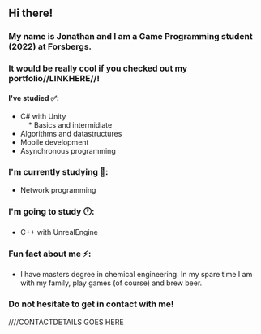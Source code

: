 ## Hi there!

### My name is Jonathan and I am a Game Programming student (2022) at Forsbergs.
### It would be really cool if you checked out my portfolio//LINKHERE//!

#### I've studied ✅:
* C# with Unity  
&nbsp;&nbsp;&nbsp;&nbsp;* Basics and intermidiate
* Algorithms and datastructures
* Mobile development
* Asynchronous programming

### I'm currently studying 📘:
* Network programming

### I'm going to study 🕐:
* C++ with UnrealEngine

### Fun fact about me ⚡:
* I have masters degree in chemical engineering. In my spare time I am with my family, play games (of course) and brew beer.

### Do not hesitate to get in contact with me!
////CONTACTDETAILS GOES HERE

<!--
**JonathanJonsson/JonathanJonsson** is a ✨ _special_ ✨ repository because its `README.md` (this file) appears on your GitHub profile.

Here are some ideas to get you started:

- 🔭 I’m currently working on ...
- 🌱 I’m currently learning ...
- 👯 I’m looking to collaborate on ...
- 🤔 I’m looking for help with ...
- 💬 Ask me about ...
- 📫 How to reach me: ...
- 😄 Pronouns: ...
- ⚡ Fun fact: ...
-->
